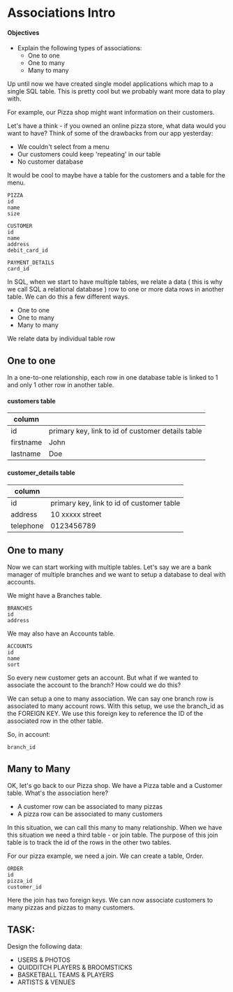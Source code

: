 # Associations Intro

#### Objectives

- Explain the following types of associations:
	- One to one
	- One to many
	- Many to many

Up until now we have created single model applications which map to a single SQL table. This is pretty cool but we probably want more data to play with. 

For example, our Pizza shop might want information on their customers.

 Let's have a think - if you owned an online pizza store, what data would you want to have? Think of some of the drawbacks from our app yesterday:

- We couldn't select from a menu
- Our customers could keep 'repeating' in our table
- No customer database

It would be cool to maybe have a table for the customers and a table for the menu.

```
PIZZA
id
name
size
```

```
CUSTOMER
id
name
address
debit_card_id
```

```
PAYMENT_DETAILS
card_id
```

In SQL, when we start to have multiple tables, we relate a data ( this is why we call SQL a relational database ) row to one or more data rows in another table. We can do this a few different ways.

- One to one
- One to many
- Many to many

We relate data by individual table row

## One to one

In a one-to-one relationship, each row in one database table is linked to 1 and only 1 other row in another table.

#### customers table
|  column ||
|---|---|
| id  |primary key, link to id of customer details table |
| firstname  |John|  
| lastname  |Doe|

#### customer_details table
|  column ||
|---|---|
| id  |primary key, link to id of customer table |
| address  |10 xxxxx street|  
| telephone  |0123456789|


## One to many

Now we can start working with multiple tables. Let's say we are a bank manager of multiple branches and we want to setup a database to deal with accounts.

We might have a Branches table.

```
BRANCHES
id
address
```

We may also have an Accounts table.

```
ACCOUNTS
id
name
sort
```

So every new customer gets an account. But what if we wanted to associate the account to the branch? How could we do this? 

We can setup a one to many association. We can say one branch row is associated to many account rows.  With this setup, we use the branch_id as the FOREIGN KEY. We use this foreign key to reference the ID of the associated row in the other table.

So, in account:

`branch_id`

## Many to Many

OK, let's go back to our Pizza shop. We have a Pizza table and a Customer table. What's the association here?

- A customer row can be associated to many pizzas
- A pizza row can be associated to many customers

In this situation, we can call this many to many relationship. When we have this situation we need a third table - or join table. The purpose of this join table is to track the id of the rows in the other two tables.

For our pizza example, we need a join. We can create a table, Order.

```
ORDER
id
pizza_id
customer_id
```

Here the join has two foreign keys. We can now associate customers to many pizzas and pizzas to many customers.

## TASK:

Design the following data:

- USERS & PHOTOS
- QUIDDITCH PLAYERS & BROOMSTICKS
- BASKETBALL TEAMS & PLAYERS
- ARTISTS & VENUES
